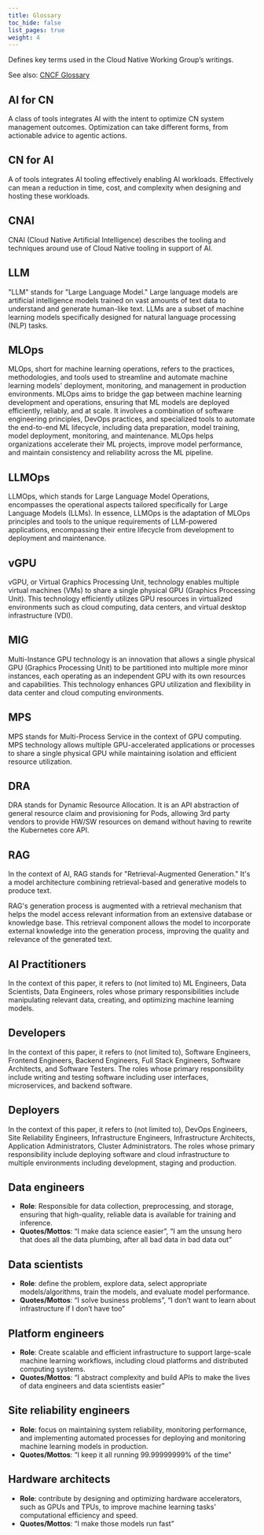 ```yaml
---
title: Glossary
toc_hide: false
list_pages: true
weight: 4
---
```


Defines key terms used in the Cloud Native Working Group’s writings.

See also: [CNCF Glossary](https://glossary.cncf.io/)

## AI for CN

A class of tools integrates AI with the intent to optimize CN system management outcomes. Optimization can take different forms, from actionable advice to agentic actions.

## CN for AI

A of tools integrates AI tooling effectively enabling AI workloads. Effectively can mean a reduction in time, cost, and complexity when designing and hosting these workloads.

## CNAI

CNAI (Cloud Native Artificial Intelligence) describes the tooling and techniques around use of Cloud Native tooling in support of AI.

## LLM

 "LLM" stands for "Large Language Model." Large language models are artificial intelligence models trained on vast amounts of text data to understand and generate human-like text. LLMs are a subset of machine learning models specifically designed for natural language processing (NLP) tasks.

## MLOps

MLOps, short for machine learning operations, refers to the practices, methodologies, and tools used to streamline and automate machine learning models' deployment, monitoring, and management in production environments. MLOps aims to bridge the gap between machine learning development and operations, ensuring that ML models are deployed efficiently, reliably, and at scale. It involves a combination of software engineering principles, DevOps practices, and specialized tools to automate the end-to-end ML lifecycle, including data preparation, model training, model deployment, monitoring, and maintenance. MLOps helps organizations accelerate their ML projects, improve model performance, and maintain consistency and reliability across the ML pipeline.

## LLMOps

LLMOps, which stands for Large Language Model Operations, encompasses the operational aspects tailored specifically for Large Language Models (LLMs). In essence, LLMOps is the adaptation of MLOps principles and tools to the unique requirements of LLM-powered applications, encompassing their entire lifecycle from development to deployment and maintenance.

## vGPU

vGPU, or Virtual Graphics Processing Unit, technology enables multiple virtual machines (VMs) to share a single physical GPU (Graphics Processing Unit). This technology efficiently utilizes GPU resources in virtualized environments such as cloud computing, data centers, and virtual desktop infrastructure (VDI).

## MIG

Multi-Instance GPU technology is an innovation that allows a single physical GPU (Graphics Processing Unit) to be partitioned into multiple more minor instances, each operating as an independent GPU with its own resources and capabilities. This technology enhances GPU utilization and flexibility in data center and cloud computing environments.

## MPS

MPS stands for Multi-Process Service in the context of GPU computing. MPS technology allows multiple GPU-accelerated applications or processes to share a single physical GPU while maintaining isolation and efficient resource utilization.

## DRA

DRA stands for Dynamic Resource Allocation. It is an API abstraction of general resource claim and provisioning for Pods, allowing 3rd party vendors to provide HW/SW resources on demand without having to rewrite the Kubernetes core API.

## RAG

In the context of AI, RAG stands for "Retrieval-Augmented Generation." It's a model architecture combining retrieval-based and generative models to produce text.

RAG's generation process is augmented with a retrieval mechanism that helps the model access relevant information from an extensive database or knowledge base. This retrieval component allows the model to incorporate external knowledge into the generation process, improving the quality and relevance of the generated text.

## AI Practitioners

In the context of this paper, it refers to (not limited to) ML Engineers, Data Scientists, Data Engineers, roles whose primary responsibilities include manipulating relevant data, creating, and optimizing machine learning models.

## Developers

In the context of this paper, it refers to (not limited to), Software Engineers, Frontend Engineers, Backend Engineers, Full Stack Engineers, Software Architects, and Software Testers. The roles whose primary responsibility include writing and testing software including user interfaces, microservices, and backend software.

## Deployers

In the context of this paper, it refers to (not limited to), DevOps Engineers, Site Reliability Engineers, Infrastructure Engineers, Infrastructure Architects, Application Administrators, Cluster Administrators. The roles whose primary responsibility include deploying software and cloud infrastructure to multiple environments including development, staging and production.

## Data engineers

- **Role**: Responsible for data collection, preprocessing, and storage, ensuring that high-quality, reliable data is available for training and inference.
- **Quotes/Mottos**: “I make data science easier”, “I am the unsung hero that does all the data plumbing, after all bad data in bad data out”

## Data scientists

- **Role**: define the problem, explore data, select appropriate models/algorithms, train the models, and evaluate model performance.
- **Quotes/Mottos**: “I solve business problems”, “I don’t want to learn about infrastructure if I don’t have too”

## Platform engineers

- **Role**: Create scalable and efficient infrastructure to support large-scale machine learning workflows, including cloud platforms and distributed computing systems.
- **Quotes/Mottos**: “I abstract complexity and build APIs to make the lives of data engineers and data scientists easier”

## Site reliability engineers

- **Role**: focus on maintaining system reliability, monitoring performance, and implementing automated processes for deploying and monitoring machine learning models in production.
- **Quotes/Mottos**: “I keep it all running 99.99999999% of the time”

## Hardware architects

- **Role**: contribute by designing and optimizing hardware accelerators, such as GPUs and TPUs, to improve machine learning tasks’ computational efficiency and speed.
- **Quotes/Mottos**: “I make those models run fast”
